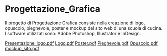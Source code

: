 # Progettazione_Grafica

Il progetto di Progettazione Grafica consiste nella creazione di logo, opuscolo, pieghevole, poster e mockup del sito web di una scuola di cucina.
I software utilizzati sono: Adobe Photoshop, Illustrator e InDesign.



[Presentazione_logo.pdf](https://github.com/CristinaZac/Progettazione_Grafica/files/6399635/Presentazione_logo.pdf)
[Logo.pdf](https://github.com/CristinaZac/Progettazione_Grafica/files/6399646/Logo.pdf)
[Poster.pdf](https://github.com/CristinaZac/Progettazione_Grafica/files/6399636/Poster.pdf)
[Pieghevole.pdf](https://github.com/CristinaZac/Progettazione_Grafica/files/6399650/Pieghevole.pdf)
[Opuscolo.pdf](https://github.com/CristinaZac/Progettazione_Grafica/files/6399653/Opuscolo.pdf)
[mockup_sito.pdf](https://github.com/CristinaZac/Progettazione_Grafica/files/6399648/mockup_sito.pdf)
